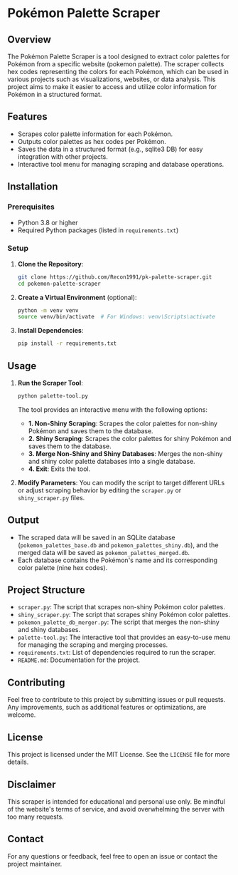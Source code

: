 # Pokémon Palette Scraper

## Overview
The Pokémon Palette Scraper is a tool designed to extract color palettes for Pokémon from a specific website (pokemon palette). The scraper collects hex codes representing the colors for each Pokémon, which can be used in various projects such as visualizations, websites, or data analysis. This project aims to make it easier to access and utilize color information for Pokémon in a structured format.

## Features
- Scrapes color palette information for each Pokémon.
- Outputs color palettes as hex codes per Pokémon.
- Saves the data in a structured format (e.g., sqlite3 DB) for easy integration with other projects.
- Interactive tool menu for managing scraping and database operations.

## Installation

### Prerequisites
- Python 3.8 or higher
- Required Python packages (listed in `requirements.txt`)

### Setup
1. **Clone the Repository**:
   ```bash
   git clone https://github.com/Recon1991/pk-palette-scraper.git
   cd pokemon-palette-scraper
   ```

2. **Create a Virtual Environment** (optional):
   ```bash
   python -m venv venv
   source venv/bin/activate  # For Windows: venv\Scripts\activate
   ```

3. **Install Dependencies**:
   ```bash
   pip install -r requirements.txt
   ```

## Usage

1. **Run the Scraper Tool**:
   ```bash
   python palette-tool.py
   ```

   The tool provides an interactive menu with the following options:
   
   - **1. Non-Shiny Scraping**: Scrapes the color palettes for non-shiny Pokémon and saves them to the database.
   - **2. Shiny Scraping**: Scrapes the color palettes for shiny Pokémon and saves them to the database.
   - **3. Merge Non-Shiny and Shiny Databases**: Merges the non-shiny and shiny color palette databases into a single database.
   - **4. Exit**: Exits the tool.

2. **Modify Parameters**:
   You can modify the script to target different URLs or adjust scraping behavior by editing the `scraper.py` or `shiny_scraper.py` files.

## Output
- The scraped data will be saved in an SQLite database (`pokemon_palettes_base.db` and `pokemon_palettes_shiny.db`), and the merged data will be saved as `pokemon_palettes_merged.db`.
- Each database contains the Pokémon's name and its corresponding color palette (nine hex codes).

## Project Structure
- `scraper.py`: The script that scrapes non-shiny Pokémon color palettes.
- `shiny_scraper.py`: The script that scrapes shiny Pokémon color palettes.
- `pokemon_palette_db_merger.py`: The script that merges the non-shiny and shiny databases.
- `palette-tool.py`: The interactive tool that provides an easy-to-use menu for managing the scraping and merging processes.
- `requirements.txt`: List of dependencies required to run the scraper.
- `README.md`: Documentation for the project.

## Contributing
Feel free to contribute to this project by submitting issues or pull requests. Any improvements, such as additional features or optimizations, are welcome.

## License
This project is licensed under the MIT License. See the `LICENSE` file for more details.

## Disclaimer
This scraper is intended for educational and personal use only. Be mindful of the website's terms of service, and avoid overwhelming the server with too many requests.

## Contact
For any questions or feedback, feel free to open an issue or contact the project maintainer.
